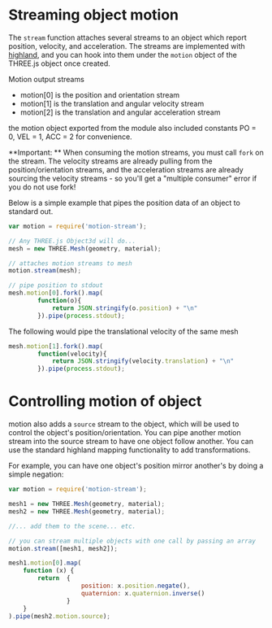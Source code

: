 # Streaming object motion

The `stream` function attaches several streams to an object which report position, velocity, and acceleration.  The streams are implemented with [highland](http://highlandjs.org/), and you can hook into them under the `motion` object of the THREE.js object once created.

Motion output streams
- motion[0] is the position and orientation stream
- motion[1] is the translation and angular velocity stream
- motion[2] is the translation and angular acceleration stream

the motion object exported from the module also included constants PO  = 0, VEL = 1, ACC = 2 for convenience.

**Important:  ** When consuming the motion streams, you must call `fork` on the stream.  The velocity streams are already pulling from the position/orientation streams, and the acceleration streams are already sourcing the velocity streams - so you'll get a "multiple consumer" error if you do not use fork!

Below is a simple example that pipes the position data of an object to standard out.

```js
var motion = require('motion-stream');

// Any THREE.js Object3d will do...
mesh = new THREE.Mesh(geometry, material);

// attaches motion streams to mesh
motion.stream(mesh);  

// pipe position to stdout
mesh.motion[0].fork().map(
        function(o){
            return JSON.stringify(o.position) + "\n"
        }).pipe(process.stdout);
```

The following would pipe the translational velocity of the same mesh

```js
mesh.motion[1].fork().map(
        function(velocity){
            return JSON.stringify(velocity.translation) + "\n"
        }).pipe(process.stdout);

```

# Controlling motion of object 
motion also adds a `source` stream to the object, which will be used to control the object's position/orientation.  You can pipe another motion stream into the source stream to have one object follow another.  You can use the standard highland mapping functionality to add transformations.  

For example, you can have one object's position mirror another's by doing a simple negation:

```js
var motion = require('motion-stream');

mesh1 = new THREE.Mesh(geometry, material);
mesh2 = new THREE.Mesh(geometry, material);

//... add them to the scene... etc.

// you can stream multiple objects with one call by passing an array
motion.stream([mesh1, mesh2]);

mesh1.motion[0].map(
    function (x) {
        return  {
                    position: x.position.negate(), 
                    quaternion: x.quaternion.inverse()
                }
    }
).pipe(mesh2.motion.source);
```